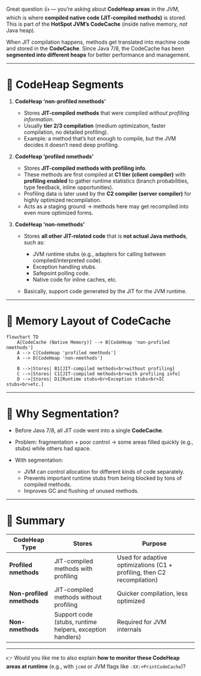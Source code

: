 Great question 👍 — you’re asking about **CodeHeap areas** in the JVM, which is where **compiled native code (JIT-compiled methods)** is stored. This is part of the **HotSpot JVM’s CodeCache** (inside native memory, *not* Java heap).

When JIT compilation happens, methods get translated into machine code and stored in the **CodeCache**. Since Java 7/8, the CodeCache has been **segmented into different heaps** for better performance and management.

---

# 🔹 CodeHeap Segments

1. **CodeHeap ‘non-profiled nmethods’**

   * Stores **JIT-compiled methods** that were compiled *without profiling information*.
   * Usually **tier 2/3 compilation** (medium optimization, faster compilation, no detailed profiling).
   * Example: a method that’s hot enough to compile, but the JVM decides it doesn’t need deep profiling.

2. **CodeHeap ‘profiled nmethods’**

   * Stores **JIT-compiled methods with profiling info**.
   * These methods are first compiled at **C1 tier (client compiler)** with **profiling enabled** to gather runtime statistics (branch probabilities, type feedback, inline opportunities).
   * Profiling data is later used by the **C2 compiler (server compiler)** for highly optimized recompilation.
   * Acts as a staging ground → methods here may get recompiled into even more optimized forms.

3. **CodeHeap ‘non-nmethods’**

   * Stores **all other JIT-related code** that is **not actual Java methods**, such as:

     * JVM runtime stubs (e.g., adapters for calling between compiled/interpreted code).
     * Exception handling stubs.
     * Safepoint polling code.
     * Native code for inline caches, etc.
   * Basically, support code generated by the JIT for the JVM runtime.

---

# 🔹 Memory Layout of CodeCache

```mermaid
flowchart TD
    A[CodeCache (Native Memory)] --> B[CodeHeap 'non-profiled nmethods']
    A --> C[CodeHeap 'profiled nmethods']
    A --> D[CodeHeap 'non-nmethods']

    B -->|Stores| B1[JIT-compiled methods<br>without profiling]
    C -->|Stores| C1[JIT-compiled methods<br>with profiling info]
    D -->|Stores| D1[Runtime stubs<br>Exception stubs<br>IC stubs<br>etc.]
```

---

# 🔹 Why Segmentation?

* Before Java 7/8, all JIT code went into a single **CodeCache**.
* Problem: fragmentation + poor control → some areas filled quickly (e.g., stubs) while others had space.
* With segmentation:

  * JVM can control allocation for different kinds of code separately.
  * Prevents important runtime stubs from being blocked by tons of compiled methods.
  * Improves GC and flushing of unused methods.

---

# 🔑 Summary

| CodeHeap Type             | Stores                                                    | Purpose                                                                 |
| ------------------------- | --------------------------------------------------------- | ----------------------------------------------------------------------- |
| **Profiled nmethods**     | JIT-compiled methods with profiling                       | Used for adaptive optimizations (C1 + profiling, then C2 recompilation) |
| **Non-profiled nmethods** | JIT-compiled methods without profiling                    | Quicker compilation, less optimized                                     |
| **Non-nmethods**          | Support code (stubs, runtime helpers, exception handlers) | Required for JVM internals                                              |

---

👉 Would you like me to also explain **how to monitor these CodeHeap areas at runtime** (e.g., with `jcmd` or JVM flags like `-XX:+PrintCodeCache`)?
